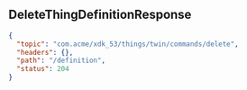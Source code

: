 ## DeleteThingDefinitionResponse

```json
{
  "topic": "com.acme/xdk_53/things/twin/commands/delete",
  "headers": {},
  "path": "/definition",
  "status": 204
}
```